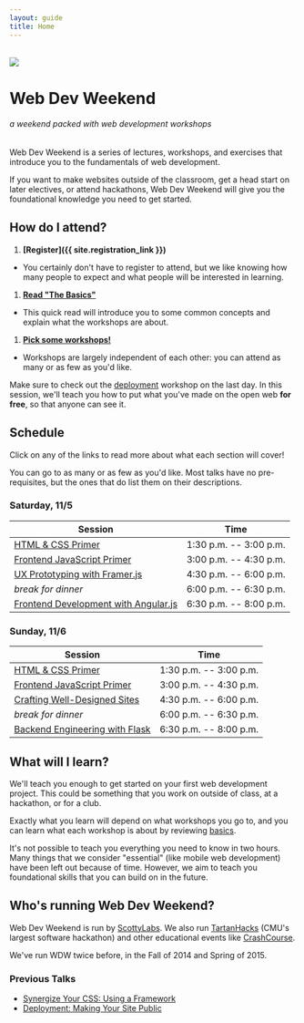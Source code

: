 ```yaml
---
layout: guide
title: Home
---
```


<br>

<img class="hero-logo" src="/wdw/assets/img/logo.svg">

# Web Dev Weekend

###### a weekend packed with web development workshops

Web Dev Weekend is a series of lectures, workshops, and exercises that introduce
you to the fundamentals of web development.

If you want to make websites outside of the classroom, get a head start on later
electives, or attend hackathons, Web Dev Weekend will give you the foundational
knowledge you need to get started.


## How do I attend?

1. __[Register]({{ site.registration_link }})__
  - You certainly don't have to register to attend, but we like knowing how many
    people to expect and what people will be interested in learning.
1. __[Read "The Basics"][basics]__
  - This quick read will introduce you to some common concepts and explain what
    the workshops are about.
1. __[Pick some workshops!](#schedule)__
  - Workshops are largely independent of each other: you can attend as many or
    as few as you'd like.

Make sure to check out the [deployment][deployment] workshop on the last day. In
this session, we'll teach you how to put what you've made on the open web __for
free__, so that anyone can see it.


## Schedule

Click on any of the links to read more about what each section will cover!

You can go to as many or as few as you'd like. Most talks have no
pre-requisites, but the ones that do list them on their descriptions.

### Saturday, 11/5

| Session                                            | Time                   |
| -------                                            | :--:                   |
| [HTML & CSS Primer][html]                          | 1:30 p.m. -- 3:00 p.m. |
| [Frontend JavaScript Primer][frontend]             | 3:00 p.m. -- 4:30 p.m. |
| [UX Prototyping with Framer.js][framer]            | 4:30 p.m. -- 6:00 p.m. |
| *break for dinner*                                 | 6:00 p.m. -- 6:30 p.m. |
| [Frontend Development with Angular.js][angular]    | 6:30 p.m. -- 8:00 p.m. |


### Sunday, 11/6

| Session                                            | Time                   |
| -------                                            | :--:                   |
| [HTML & CSS Primer][html]                          | 1:30 p.m. -- 3:00 p.m. |
| [Frontend JavaScript Primer][frontend]             | 3:00 p.m. -- 4:30 p.m. |
| [Crafting Well-Designed Sites][design]             | 4:30 p.m. -- 6:00 p.m. |
| *break for dinner*                                 | 6:00 p.m. -- 6:30 p.m. |
| [Backend Engineering with Flask][backend]          | 6:30 p.m. -- 8:00 p.m. |


## What will I learn?

We'll teach you enough to get started on your first web development project.
This could be something that you work on outside of class, at a hackathon, or
for a club.

Exactly what you learn will depend on what workshops you go to, and you can
learn what each workshop is about by reviewing [basics][basics].

It's not possible to teach you everything you need to know in two hours. Many
things that we consider "essential" (like mobile web development) have been left
out because of time. However, we aim to teach you foundational skills that you
can build on in the future.


## Who's running Web Dev Weekend?

Web Dev Weekend is run by [ScottyLabs](https://scottylabs.org). We also run
[TartanHacks](http://tartanhacks.com/) (CMU's largest software hackathon) and
other educational events like
[CrashCourse](https://scottylabs.org/crashcourse/).

We've run WDW twice before, in the Fall of 2014 and Spring of 2015.

### Previous Talks

- [Synergize Your CSS: Using a Framework][css]
- [Deployment: Making Your Site Public][deployment]


[basics]: basics/
[html]: html/
[css]: css/
[design]: design/
[frontend]: frontend/
[backend]: backend/
[deployment]: deployment/
[angular]: angular/
[framer]: framer/

<!-- schema.org information about the event, so it shows up in Google -->
<script type="application/ld+json">
{
  "@context": "http://schema.org/",
  "@type": "Event",
  "name": "Web Dev Weekend",
  "organizer": {
    "@type": "Organization",
    "name": "ScottyLabs",
    "sameAs": "https://scottylabs.org/"
  },
  "startDate": "2016-11-5T13:40",
  "endDate": "2016-11-6T20:00",
  "description": "A talk series comprised of interactive workshops that teach the fundamentals of web development.",
  "location": {
      "@type": "Place",
      "name": "Wean Mac Cluster",
      "address": "WEH 5201"
  },
  "image": "{{ site.baseurl }}/assets/css/pure/0.6.0/pure-min.css"
  }
</script>
